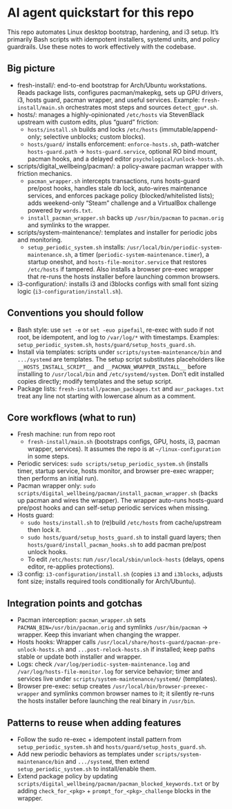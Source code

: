 # AI agent quickstart for this repo

This repo automates Linux desktop bootstrap, hardening, and i3 setup. It’s primarily Bash scripts with idempotent installers, systemd units, and policy guardrails. Use these notes to work effectively with the codebase.

## Big picture
- fresh-install/: end-to-end bootstrap for Arch/Ubuntu workstations. Reads package lists, configures pacman/makepkg, sets up GPU drivers, i3, hosts guard, pacman wrapper, and useful services. Example: `fresh-install/main.sh` orchestrates most steps and sources `detect_gpu*.sh`.
- hosts/: manages a highly-opinionated `/etc/hosts` via StevenBlack upstream with custom edits, plus “guard” friction:
  - `hosts/install.sh` builds and locks `/etc/hosts` (immutable/append-only; selective unblocks; custom blocks).
  - `hosts/guard/` installs enforcement: `enforce-hosts.sh`, path-watcher `hosts-guard.path` -> `hosts-guard.service`, optional RO bind mount, pacman hooks, and a delayed editor `psychological/unlock-hosts.sh`.
- scripts/digital_wellbeing/pacman/: a policy-aware pacman wrapper with friction mechanics.
  - `pacman_wrapper.sh` intercepts transactions, runs hosts-guard pre/post hooks, handles stale db lock, auto-wires maintenance services, and enforces package policy (blocked/whitelisted lists); adds weekend-only “Steam” challenge and a VirtualBox challenge powered by `words.txt`.
  - `install_pacman_wrapper.sh` backs up `/usr/bin/pacman` to `pacman.orig` and symlinks to the wrapper.
- scripts/system-maintenance/: templates and installer for periodic jobs and monitoring.
  - `setup_periodic_system.sh` installs: `/usr/local/bin/periodic-system-maintenance.sh`, a timer (`periodic-system-maintenance.timer`), a startup oneshot, and `hosts-file-monitor.service` that restores `/etc/hosts` if tampered. Also installs a browser pre-exec wrapper that re-runs the hosts installer before launching common browsers.
- i3-configuration/: installs i3 and i3blocks configs with small font sizing logic (`i3-configuration/install.sh`).

## Conventions you should follow
- Bash style: use `set -e` or `set -euo pipefail`, re-exec with sudo if not root, be idempotent, and log to `/var/log/*` with timestamps. Examples: `setup_periodic_system.sh`, `hosts/guard/setup_hosts_guard.sh`.
- Install via templates: scripts under `scripts/system-maintenance/bin` and `.../systemd` are templates. The setup script substitutes placeholders like `__HOSTS_INSTALL_SCRIPT__` and `__PACMAN_WRAPPER_INSTALL__` before installing to `/usr/local/bin` and `/etc/systemd/system`. Don’t edit installed copies directly; modify templates and the setup script.
- Package lists: `fresh-install/pacman_packages.txt` and `aur_packages.txt` treat any line not starting with lowercase alnum as a comment.

## Core workflows (what to run)
- Fresh machine: run from repo root
  - `fresh-install/main.sh` (bootstraps configs, GPU, hosts, i3, pacman wrapper, services). It assumes the repo is at `~/linux-configuration` in some steps.
- Periodic services: `sudo scripts/setup_periodic_system.sh` (installs timer, startup service, hosts monitor, and browser pre-exec wrapper; then performs an initial run).
- Pacman wrapper only: `sudo scripts/digital_wellbeing/pacman/install_pacman_wrapper.sh` (backs up pacman and wires the wrapper). The wrapper auto-runs hosts-guard pre/post hooks and can self-setup periodic services when missing.
- Hosts guard:
  - `sudo hosts/install.sh` to (re)build `/etc/hosts` from cache/upstream then lock it.
  - `sudo hosts/guard/setup_hosts_guard.sh` to install guard layers; then `hosts/guard/install_pacman_hooks.sh` to add pacman pre/post unlock hooks.
  - To edit `/etc/hosts`: run `/usr/local/sbin/unlock-hosts` (delays, opens editor, re-applies protections).
- i3 config: `i3-configuration/install.sh` (copies `i3` and `i3blocks`, adjusts font size; installs required tools conditionally for Arch/Ubuntu).

## Integration points and gotchas
- Pacman interception: `pacman_wrapper.sh` sets `PACMAN_BIN=/usr/bin/pacman.orig` and symlinks `/usr/bin/pacman` -> wrapper. Keep this invariant when changing the wrapper.
- Hosts hooks: Wrapper calls `/usr/local/share/hosts-guard/pacman-pre-unlock-hosts.sh` and `...post-relock-hosts.sh` if installed; keep paths stable or update both installer and wrapper.
- Logs: check `/var/log/periodic-system-maintenance.log` and `/var/log/hosts-file-monitor.log` for service behavior; timer and services live under `scripts/system-maintenance/systemd/` (templates).
- Browser pre-exec: setup creates `/usr/local/bin/browser-preexec-wrapper` and symlinks common browser names to it; it silently re-runs the hosts installer before launching the real binary in `/usr/bin`.

## Patterns to reuse when adding features
- Follow the sudo re-exec + idempotent install pattern from `setup_periodic_system.sh` and `hosts/guard/setup_hosts_guard.sh`.
- Add new periodic behaviors as templates under `scripts/system-maintenance/bin` and `.../systemd`, then extend `setup_periodic_system.sh` to install/enable them.
- Extend package policy by updating `scripts/digital_wellbeing/pacman/pacman_blocked_keywords.txt` or by adding `check_for_<pkg>` + `prompt_for_<pkg>_challenge` blocks in the wrapper.
